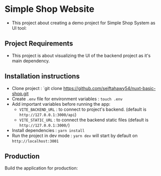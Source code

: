 # Simple Shop Website

- This project about creating a demo project for Simple Shop System as UI tool:

## Project Requirements
- This project is about visualizing the UI of the backend project as it's main dependency.

## Installation instructions
- Clone project : `git clone https://github.com/seiftahawy54/nuxt-basic-shop.git
- Create `.env` file for environment variables : `touch .env`
- Add important variables before running the app:
    - `VITE_BACKEND_URL` : to connect to project's backend. (default is `http://127.0.0.1:3000/api`)
    - `VITE_STATIC_URL` : to connect the backend static files (default is `http://127.0.0.1:3000/`)
- Install dependencies : `yarn install`
- Run the project in dev mode : `yarn dev` will start by default on `http://localhost:3001`

## Production

Build the application for production:
